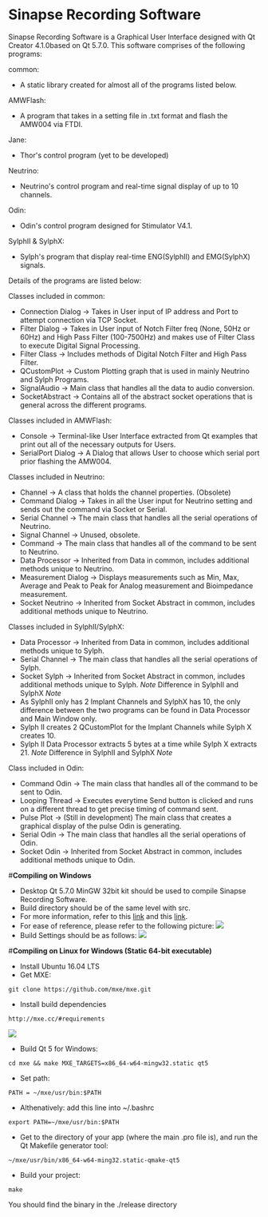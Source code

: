# **Sinapse Recording Software**

<!-- Sinapse Recording Software is a Graphical User Interfaced designed with Qt Creator 4.1.0 based on Qt 5.7.0. 
Its purpose is to acquire and display real time signals from Neutrino II and Sylph hardware via USB and/or WiFi.

~~This program can be compiled for both Neutrino II and Sylph individually as of Version 1.0 
by defining NEUTRINO_II or SYLPH in the .pro file respectively, as shown below (compiling for Neutrino II)~~
```
~~DEFINES += NEUTRINO_II~~
~~# DEFINES += SYLPH~~
```
~~### NOTE: If compiled for one (e.g. NEUTRINO_I) program, the project must be cleaned before it can be compiled for the other (in this case, SYLPH) by clicking Build -> Clean all in the menu.~~

The following features are common for both Neutrino II and Sylph Recording Software:
- Both GUIs are capable of recording data into a .csv file with the file name of 'data_'yyyyMMdd_HHmmss'.csv' format (e.g. data_20170106_102512.csv).
- Both GUIs are capable to select save file location prior to recording; else, it will be saved to user's desktop automatically.
- Both GUIs are capable of selecting time scales of 10ms, 20ms, 50ms, 100ms, 200ms, 500ms, 1000ms, 2000ms and 5000ms for graphical display purpose.

Neutrino II Recording Software includes the following features:
- 10 channels graphical display with the option of 10x1 layout or 5x2 layout.
- Connecting via TCP sockets by defining IP address and port.
- Connecting via USB Serial Interface for wired application.
- Command dialog specifically for Neutrino II.

Sylph Recording Software includes the following features:
- 2 channels for Implant signals, 1 channel for Synchronization signal and 1 channel for Frame Markers graphical displays.
- Labelled graphs for easy reference.
- Selectable voltage scale of 50uV, 100uV, 200uV, 500uV, 1000uV, 2000uV and 5000uV.
- Selectable audio output of signals for both Implant signal channels and Synchronization signal channel.
- High pass filter with a validator of 100 Hz to 7500 Hz.
- Notch filter with the option of 50 Hz and 60 Hz. -->

Sinapse Recording Software is a Graphical User Interface designed with Qt Creator 4.1.0based on Qt 5.7.0. 
This software comprises of the following programs:

common:
- A static library created for almost all of the programs listed below.

AMWFlash:
- A program that takes in a setting file in .txt format and flash the AMW004 via FTDI.

Jane:
- Thor's control program (yet to be developed)

Neutrino:
- Neutrino's control program and real-time signal display of up to 10 channels.

Odin:
- Odin's control program designed for Stimulator V4.1.

SylphII & SylphX:
- Sylph's program that display real-time ENG(SylphII) and EMG(SylphX) signals.

Details of the programs are listed below:

Classes included in common:
- Connection Dialog -> Takes in User input of IP address and Port to attempt connection via TCP Socket.
- Filter Dialog -> Takes in User input of Notch Filter freq (None, 50Hz or 60Hz) and High Pass Filter (100-7500Hz) and makes use of Filter Class to execute Digital Signal Processing.
- Filter Class -> Includes methods of Digital Notch Filter and High Pass Filter.
- QCustomPlot -> Custom Plotting graph that is used in mainly Neutrino and Sylph Programs.
- SignalAudio -> Main class that handles all the data to audio conversion.
- SocketAbstract -> Contains all of the abstract socket operations that is general across the different programs.

Classes included in AMWFlash:
- Console -> Terminal-like User Interface extracted from Qt examples that print out all of the necessary outputs for Users.
- SerialPort Dialog -> A Dialog that allows User to choose which serial port prior flashing the AMW004.

Classes included in Neutrino:
- Channel -> A class that holds the channel properties. (Obsolete)
- Command Dialog -> Takes in all the User input for Neutrino setting and sends out the command via Socket or Serial.
- Serial Channel -> The main class that handles all the serial operations of Neutrino.
- Signal Channel -> Unused, obsolete.
- Command -> The main class that handles all of the command to be sent to Neutrino.
- Data Processor -> Inherited from Data in common, includes additional methods unique to Neutrino.
- Measurement Dialog -> Displays measurements such as Min, Max, Average and Peak to Peak for Analog measurement and Bioimpedance measurement.
- Socket Neutrino -> Inherited from Socket Abstract in common, includes additional methods unique to Neutrino.

Classes included in SylphII/SylphX:
- Data Processor -> Inherited from Data in common, includes additional methods unique to Sylph.
- Serial Channel -> The main class that handles all the serial operations of Sylph.
- Socket Sylph -> Inherited from Socket Abstract in common, includes additional methods unique to Sylph.
*Note* Difference in SylphII and SylphX *Note*
- As SylphII only has 2 Implant Channels and SylphX has 10, the only difference between the two programs can be found in Data Processor and Main Window only.
- Sylph II creates 2 QCustomPlot for the Implant Channels while Sylph X creates 10.
- Sylph II Data Processor extracts 5 bytes at a time while Sylph X extracts 21.
*Note* Difference in SylphII and SylphX *Note*

Class included in Odin:
- Command Odin -> The main class that handles all of the command to be sent to Odin.
- Looping Thread -> Executes everytime Send button is clicked and runs on a different thread to get precise timing of command sent.
- Pulse Plot -> (Still in development) The main class that creates a graphical display of the pulse Odin is generating.
- Serial Odin -> The main class that handles all the serial operations of Odin.
- Socket Odin -> Inherited from Socket Abstract in common, includes additional methods unique to Odin.

#**Compiling on Windows**
- Desktop Qt 5.7.0 MinGW 32bit kit should be used to compile Sinapse Recording Software.
- Build directory should be of the same level with src.
- For more information, refer to this [link](http://doc.qt.io/qt-5/windows-support.html) and this [link](http://doc.qt.io/qt-5/windows-deployment.html).
- For ease of reference, please refer to the following picture:
![](https://cloud.githubusercontent.com/assets/19749458/21709617/578840e2-d41d-11e6-994d-b1a0833a9b35.png)
- Build Settings should be as follows:
![](https://cloud.githubusercontent.com/assets/19749458/21709673/eba4f0b8-d41d-11e6-89c4-8335f6bbe237.png)

#**Compiling on Linux for Windows (Static 64-bit executable)**
- Install Ubuntu 16.04 LTS
- Get MXE: 
```
git clone https://github.com/mxe/mxe.git
```
- Install build dependencies
```
http://mxe.cc/#requirements
```
![](https://user-images.githubusercontent.com/19749458/27578402-8b601bfe-5b56-11e7-89ad-b9f9a409f94c.png)
- Build Qt 5 for Windows:
```
cd mxe && make MXE_TARGETS=x86_64-w64-mingw32.static qt5
```
- Set path:
```
PATH = ~/mxe/usr/bin:$PATH
```
- Althenatively: add this line into ~/.bashrc
```
export PATH=~/mxe/usr/bin:$PATH
```
- Get to the directory of your app (where the main .pro file is), and run the Qt Makefile generator tool:
```
~/mxe/usr/bin/x86_64-w64-ming32.static-qmake-qt5 
```
- Build your project:
```
make
```
You should find the binary in the ./release directory
